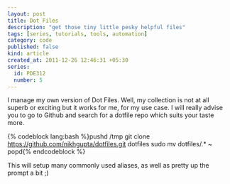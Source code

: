 ```yaml
---
layout: post
title: Dot Files
description: "get those tiny little pesky helpful files"
tags: [series, tutorials, tools, automation]
category: code
published: false
kind: article
created_at: 2011-12-26 12:46:31 +05:30
series:
  id: PDE312
  number: 5
---
```

I  manage  my own version of Dot Files. Well, my collection is not at all superb or exciting but it works for me, for my use case. I will really advise you to go to Github and search for a dotfile repo which suits your taste more.

{% codeblock lang:bash %}pushd /tmp
git clone https://github.com/nikhgupta/dotfiles.git dotfiles
sudo mv dotfiles/.* ~
popd{% endcodeblock %}

This will setup many commonly used aliases, as well as pretty up the prompt a bit ;)
